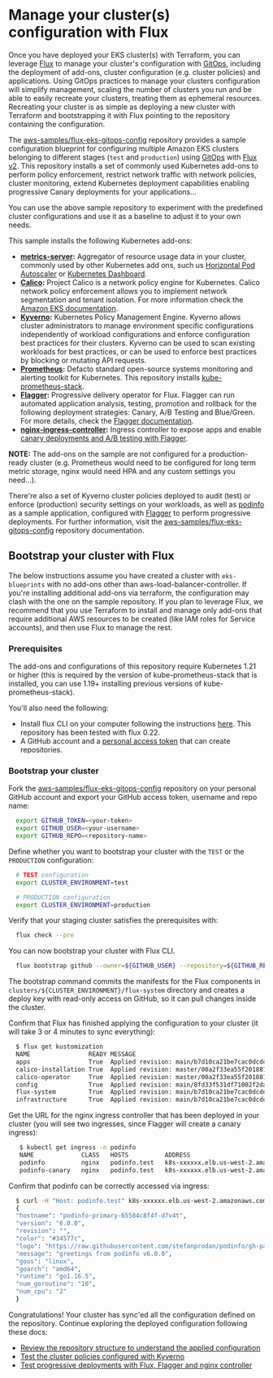# Manage your cluster(s) configuration with Flux

Once you have deployed your EKS cluster(s) with Terraform, you can leverage [Flux](https://fluxcd.io) to manage your cluster's configuration with [GitOps](https://www.gitops.tech/), including the deployment of add-ons, cluster configuration (e.g. cluster policies) and applications. Using GitOps practices to manage your clusters configuration will simplify management, scaling the number of clusters you run and be able to easily recreate your clusters, treating them as ephemeral resources. Recreating your cluster is as simple as deploying a new cluster with Terraform and bootstrapping it with Flux pointing to the repository containing the configuration.

The [aws-samples/flux-eks-gitops-config](https://github.com/aws-samples/flux-eks-gitops-config) repository provides a sample configuration blueprint for configuring multiple Amazon EKS clusters belonging to different stages (`test` and `production`) using [GitOps](https://www.gitops.tech/) with [Flux v2](https://fluxcd.io/docs/). This repository installs a set of commonly used Kubernetes add-ons to perform policy enforcement, restrict network traffic with network policies, cluster monitoring, extend Kubernetes deployment capabilities enabling progressive Canary deployments for your applications...

You can use the above sample repository to experiment with the predefined cluster configurations and use it as a baseline to adjust it to your own needs.

This sample installs the following Kubernetes add-ons:

* **[metrics-server](https://github.com/kubernetes-sigs/metrics-server):** Aggregator of resource usage data in your cluster, commonly used by other Kubernetes add ons, such us [Horizontal Pod Autoscaler](https://docs.aws.amazon.com/eks/latest/userguide/horizontal-pod-autoscaler.html) or [Kubernetes Dashboard](https://docs.aws.amazon.com/eks/latest/userguide/dashboard-tutorial.html).
* **[Calico](https://docs.tigera.io/calico/next/about/):** Project Calico is a network policy engine for Kubernetes. Calico network policy enforcement allows you to implement network segmentation and tenant isolation. For more information check the [Amazon EKS documentation](https://docs.aws.amazon.com/eks/latest/userguide/calico.html).
* **[Kyverno](https://kyverno.io/):** Kubernetes Policy Management Engine. Kyverno allows cluster administrators to manage environment specific configurations independently of workload configurations and enforce configuration best practices for their clusters. Kyverno can be used to scan existing workloads for best practices, or can be used to enforce best practices by blocking or mutating API requests.
* **[Prometheus](https://prometheus.io/):** Defacto standard open-source systems monitoring and alerting toolkit for Kubernetes. This repository installs [kube-prometheus-stack](https://github.com/prometheus-community/helm-charts/tree/main/charts/kube-prometheus-stack).
* **[Flagger](https://flagger.app/):** Progressive delivery operator for Flux. Flagger can run automated application analysis, testing, promotion and rollback for the following deployment strategies: Canary, A/B Testing and Blue/Green. For more details, check the [Flagger documentation](https://docs.flagger.app/).
* **[nginx-ingress-controller](https://kubernetes.github.io/ingress-nginx/):** Ingress controller to expose apps and enable [canary deployments and A/B testing with Flagger](https://docs.flagger.app/tutorials/nginx-progressive-delivery).

**NOTE:** The add-ons on the sample are not configured for a production-ready cluster (e.g. Prometheus would need to be configured for long term metric storage, nginx would need HPA and any custom settings you need...).

There're also a set of Kyverno cluster policies deployed to audit (test) or enforce (production) security settings on your workloads, as well as [podinfo](https://github.com/stefanprodan/podinfo) as a sample application, configured with [Flagger](https://flagger.app/) to perform progressive deployments. For further information, visit the [aws-samples/flux-eks-gitops-config](https://github.com/aws-samples/flux-eks-gitops-config) repository documentation.

## Bootstrap your cluster with Flux

The below instructions assume you have created a cluster with `eks-blueprints` with no add-ons other than aws-load-balancer-controller. If you're installing additional add-ons via terraform, the configuration may clash with the one on the sample repository. If you plan to leverage Flux, we recommend that you use Terraform to install and manage only add-ons that require additional AWS resources to be created (like IAM roles for Service accounts), and then use Flux to manage the rest.

### Prerequisites

The add-ons and configurations of this repository require Kubernetes 1.21 or higher (this is required by the version of kube-prometheus-stack that is installed, you can use 1.19+ installing previous versions of kube-prometheus-stack).

You'll also need the following:

* Install flux CLI on your computer following the instructions [here](https://fluxcd.io/docs/installation/). This repository has been tested with flux 0.22.
* A GitHub account and a [personal access token](https://help.github.com/en/github/authenticating-to-github/creating-a-personal-access-token-for-the-command-line) that can create repositories.

### Bootstrap your cluster

Fork the [aws-samples/flux-eks-gitops-config](https://github.com/aws-samples/flux-eks-gitops-config) repository on your personal GitHub account and export your GitHub access token, username and repo name:

```sh
  export GITHUB_TOKEN=<your-token>
  export GITHUB_USER=<your-username>
  export GITHUB_REPO=<repository-name>
```

Define whether you want to bootstrap your cluster with the `TEST` or the `PRODUCTION` configuration:

```sh
  # TEST configuration
  export CLUSTER_ENVIRONMENT=test

  # PRODUCTION configuration
  export CLUSTER_ENVIRONMENT=production
```

Verify that your staging cluster satisfies the prerequisites with:

```sh
  flux check --pre
```

You can now bootstrap your cluster with Flux CLI.

```sh
  flux bootstrap github --owner=${GITHUB_USER} --repository=${GITHUB_REPO} --branch=main --path=clusters/${CLUSTER_ENVIRONMENT} --personal
```

The bootstrap command commits the manifests for the Flux components in `clusters/${CLUSTER_ENVIRONMENT}/flux-system` directory and creates a deploy key with read-only access on GitHub, so it can pull changes inside the cluster.

Confirm that Flux has finished applying the configuration to your cluster (it will take 3 or 4 minutes to sync everything):

```sh
  $ flux get kustomization
  NAME                READY MESSAGE                                                           REVISION                                        SUSPENDED
  apps                True  Applied revision: main/b7d10ca21be7cac0dcdd14c80353012ccfedd4fe   main/b7d10ca21be7cac0dcdd14c80353012ccfedd4fe   False
  calico-installation True  Applied revision: master/00a2f33ea55f2018819434175c09c8bd8f20741a master/00a2f33ea55f2018819434175c09c8bd8f20741a False
  calico-operator     True  Applied revision: master/00a2f33ea55f2018819434175c09c8bd8f20741a master/00a2f33ea55f2018819434175c09c8bd8f20741a False
  config              True  Applied revision: main/8fd33f531df71002f2da7bc9619ee75281a9ead0   main/8fd33f531df71002f2da7bc9619ee75281a9ead0   False
  flux-system         True  Applied revision: main/b7d10ca21be7cac0dcdd14c80353012ccfedd4fe   main/b7d10ca21be7cac0dcdd14c80353012ccfedd4fe   False
  infrastructure      True  Applied revision: main/b7d10ca21be7cac0dcdd14c80353012ccfedd4fe   main/b7d10ca21be7cac0dcdd14c80353012ccfedd4fe   False
```

Get the URL for the nginx ingress controller that has been deployed in your cluster (you will see two ingresses, since Flagger will create a canary ingress):

```sh
   $ kubectl get ingress -n podinfo
   NAME             CLASS   HOSTS          ADDRESS                               PORTS   AGE
   podinfo          nginx   podinfo.test   k8s-xxxxxx.elb.us-west-2.amazonaws.com   80      23h
   podinfo-canary   nginx   podinfo.test   k8s-xxxxxx.elb.us-west-2.amazonaws.com   80      23h
```

Confirm that podinfo can be correctly accessed via ingress:

```sh
  $ curl -H "Host: podinfo.test" k8s-xxxxxx.elb.us-west-2.amazonaws.com
  {
  "hostname": "podinfo-primary-65584c8f4f-d7v4t",
  "version": "6.0.0",
  "revision": "",
  "color": "#34577c",
  "logo": "https://raw.githubusercontent.com/stefanprodan/podinfo/gh-pages/cuddle_clap.gif",
  "message": "greetings from podinfo v6.0.0",
  "goos": "linux",
  "goarch": "amd64",
  "runtime": "go1.16.5",
  "num_goroutine": "10",
  "num_cpu": "2"
  }
```

Congratulations! Your cluster has sync'ed all the configuration defined on the repository. Continue exploring the deployed configuration following these docs:

* [Review the repository structure to understand the applied configuration](https://github.com/aws-samples/flux-eks-gitops-config/blob/main/docs/repository-structure.md)
* [Test the cluster policies configured with Kyverno](https://github.com/aws-samples/flux-eks-gitops-config/blob/main/docs/test-kyverno-policies.md)
* [Test progressive deployments with Flux, Flagger and nginx controller](https://github.com/aws-samples/flux-eks-gitops-config/blob/main/docs/flagger-canary-deployments.md)
